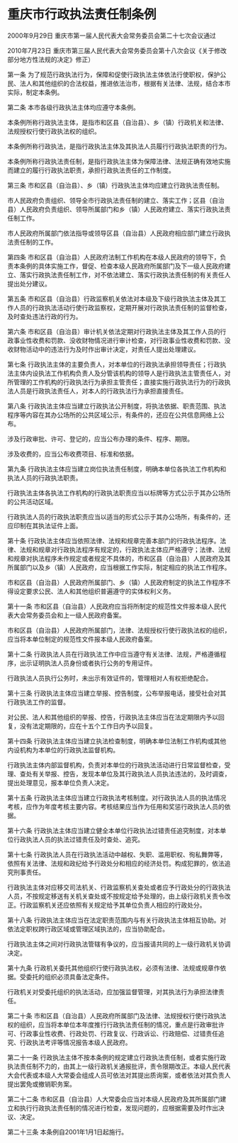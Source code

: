 # 重庆市行政执法责任制条例

2000年9月29日 重庆市第一届人民代表大会常务委员会第二十七次会议通过

2010年7月23日 重庆市第三届人民代表大会常务委员会第十八次会议《关于修改部分地方性法规的决定》修正）

<!-- INFO END -->

第一条 为了规范行政执法行为，保障和促使行政执法主体依法行使职权，保护公民、法人和其他组织的合法权益，推进依法治市，根据有关法律、法规，结合本市实际，制定本条例。

第二条 本市各级行政执法主体均应遵守本条例。

本条例所称行政执法主体，是指市和区县（自治县）、乡（镇）行政机关和法律、法规授权行使行政执法权的组织。

本条例所称行政执法，是指行政执法主体及其执法人员履行行政执法职责的行为。

本条例所称行政执法责任制，是指行政执法主体为保障法律、法规正确有效地实施而建立的履行行政执法职责，承担行政执法责任的工作制度。

第三条 市和区县（自治县）、乡（镇）行政执法主体均应建立行政执法责任制。

市人民政府负责组织、领导全市行政执法责任制的建立、落实工作；区县（自治县）人民政府负责组织、领导所属部门和乡（镇）人民政府建立、落实行政执法责任制工作。

市人民政府所属部门依法指导或领导区县（自治县）人民政府相应部门建立行政执法责任制的工作。

第四条 市和区县（自治县）人民政府法制工作机构在本级人民政府的领导下，负责本条例的具体实施工作，督促、检查本级人民政府所属部门及下一级人民政府建立、落实行政执法责任制工作，对不依法建立、落实行政执法责任制的有关责任人提出处分建议。

第五条 市和区县（自治县）行政监察机关依法对本级及下级行政执法主体及其工作人员的行政执法活动行使行政监察权，定期开展对行政执法责任制的监督检查，及时查处违法行政的行为。

第六条 市和区县（自治县）审计机关依法定期对行政执法主体及其工作人员的行政事业性收费和罚款、没收财物情况进行审计检查，对行政事业性收费和罚款、没收财物活动中的违法行为及时作出审计决定，对责任人提出处理建议。

第七条 行政执法主体的主要负责人，对本单位的行政执法承担领导责任；行政执法主体内设执法工作机构负责人及分管该机构的领导人是行政执法主管责任人，对所管理的工作机构的行政执法行为承担主管责任；直接实施行政执法行为的行政执法人员是行政执法责任人，对本人的行政执法行为承担直接责任。

第八条 行政执法主体应当建立行政执法公开制度，将执法依据、职责范围、执法程序等内容在其办公场所的公共区域公示，有条件的，还应在公共信息网络上公布。

涉及行政审批、许可、登记的，应当公布办理的条件、程序、期限。

涉及收费的，应当公布收费项目、标准和依据。

第九条 行政执法主体应当建立岗位执法责任制度，明确本单位各执法工作机构和执法人员的行政执法职责。

行政执法主体各执法工作机构的行政执法职责应当以标牌等方式公示于其办公场所的公共活动区域。

行政执法人员的行政执法职责应当以适当的形式公示于其办公场所，有条件的，还应印制在其执法证件上面。

第十条 行政执法主体应当依照法律、法规和规章完善本部门的行政执法程序。法律、法规和规章对行政执法程序有规定的，行政执法主体应严格遵守；法律、法规和规章对执法程序未作规定或者规定不具体的，市和区县（自治县）人民政府及其所属部门以及乡（镇）人民政府，应当根据工作实际，制定相应的执法工作程序。

市和区县（自治县）人民政府所属部门、乡（镇）人民政府制定的执法工作程序不得设定要求公民、法人和其他组织普遍遵守的实体权利义务。

第十一条 市和区县（自治县）人民政府应当将所制定的规范性文件报本级人民代表大会常务委员会和上一级人民政府备案。

市和区县（自治县）人民政府所属部门，法律、法规授权行使行政执法权的组织，应当将本单位制定的规范性文件报本级人民政府备案。

第十二条 行政执法人员在行政执法工作中应当遵守有关法律、法规，严格遵循程序，出示证明执法人员身份或者执行公务的专用证件。

行政执法人员执行公务时，未出示有效证件的，管理相对人有权拒绝配合。

第十三条 行政执法主体应当建立举报、控告制度，公布举报电话，接受社会对其行政执法工作的监督。

对公民、法人和其他组织的举报、控告，行政执法主体应当在法定期限内予以回复，没有法定期限的，应在十五个工作日内予以回复。

第十四条 行政执法主体应当建立执法检查制度，明确本单位法制工作机构或其他内设机构为本单位的行政执法监督机构。

行政执法主体内部监督机构，负责对本单位的行政执法活动进行日常监督检查，受理、查处有关举报、控告，发现本单位及其行政执法人员执法违法的，及时调查，提出处理意见，报本单位负责人决定。

第十五条 行政执法主体应当建立行政执法考核制度。对行政执法人员的执法情况考核，应作为年度考核主要内容。考核结果应当作为任用和奖惩行政执法人员的依据。

第十六条 行政执法主体应当建立健全本单位行政执法过错责任追究制度，对本单位行政执法人员的执法过错责任及时查处、追究。

第十七条 行政执法人员在行政执法活动中越权、失职、滥用职权、徇私舞弊等，依照有关法律、法规和政纪给予行政处分和相应的经济处罚。构成犯罪的，依法追究刑事责任。

行政执法主体对应移交司法机关、行政监察机关查处或者应予行政处分的行政执法人员，不按规定移送有关机关查处或不按规定给予处理的，由上级行政机关责令改正。行政监察机关还应依照有关规定给予其单位负责人相应的行政处分。

第十八条 行政执法主体应当在法定职责范围内与有关行政执法主体相互协助。对依法定职权跨行政区域或管理区域执法的，应当协助配合。

行政执法主体之间对行政执法管辖有争议的，应当报请共同的上一级行政机关协调决定。

第十九条 行政机关委托其他组织行使行政执法权，必须有法律、法规或规章作依据。受委托的组织必须具备法定条件。

行政机关对受委托组织的执法活动，应加强监督管理，对其执法行为承担法律责任。

第二十条 市和区县（自治县）人民政府所属部门及法律、法规授权行使行政执法权的组织，应当将本单位本年度推行行政执法责任制的情况，重点是行政审批许可、行政事业性收费、行政处罚、行政复议、行政诉讼、行政赔偿、过错责任追究、行政执法考评等情况报告本级人民政府。

第二十一条 行政执法主体不按本条例的规定建立行政执法责任制，或者实施行政执法责任制不力的，由其上一级行政机关通报批评，责令限期改正。本级人民代表大会代表或本级人大常委会组成人员可依法对其提出质询案，或者依法对其负责人提出罢免或撤销职务案。

第二十二条 市和区县（自治县）人大常委会应当对本级人民政府及其所属部门建立和执行行政执法责任制的情况进行检查，发现问题的，应根据需要及时作出决议、决定。

第二十三条 本条例自2001年1月1日起施行。

